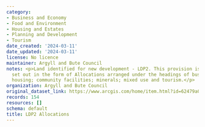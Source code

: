 ```yaml
---
category:
- Business and Economy
- Food and Environment
- Housing and Estates
- Planning and Development
- Tourism
date_created: '2024-03-11'
date_updated: '2024-03-11'
license: No licence
maintainer: Argyll and Bute Council
notes: <p>Land identified for new development - LDP2. This provision is primarily
  set out in the form of Allocations arranged under the headings of business and industry;
  housing; community facilities; minerals; mixed use and tourism.</p>
organization: Argyll and Bute Council
original_dataset_link: https://www.arcgis.com/home/item.html?id=62479a00e98f484dbbfdbd78a119d71a
records: 154
resources: []
schema: default
title: LDP2 Allocations
---
```

